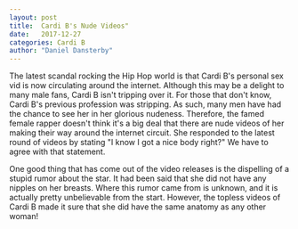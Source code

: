 ```yaml
---
layout: post
title:  Cardi B's Nude Videos"
date:   2017-12-27
categories: Cardi B
author: "Daniel Dansterby"
---
```


The latest scandal rocking the Hip Hop world is that Cardi B's personal sex vid is now circulating around the internet. Although this may be a delight to many male fans, Cardi B isn't tripping over it. For those that don't know, Cardi B's previous profession was stripping. As such, many men have had the chance to see her in her glorious nudeness. Therefore, the famed female rapper doesn't think it's a big deal that there are nude videos of her making their way around the internet circuit. She responded to the latest round of videos by stating "I know I got a nice body right?" We have to agree with that statement. 

One good thing that has come out of the video releases is the dispelling of a stupid rumor about the star. It had been said that she did not have any nipples on her breasts. Where this rumor came from is unknown, and it is actually pretty unbelievable from the start. However, the topless videos of Cardi B made it sure that she did have the same anatomy as any other woman! 
